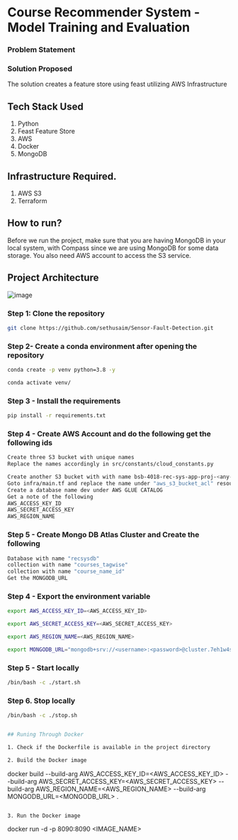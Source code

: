 # Course Recommender System - Model Training and Evaluation

### Problem Statement


### Solution Proposed 
The solution creates a feature store using feast utilizing AWS Infrastructure

## Tech Stack Used
1. Python 
2. Feast Feature Store
3. AWS
4. Docker
5. MongoDB

## Infrastructure Required.

1. AWS S3
2. Terraform


## How to run?
Before we run the project, make sure that you are having MongoDB in your local system, with Compass since we are using MongoDB for some data storage. You also need AWS account to access the S3 service.


## Project Architecture
![image](https://user-images.githubusercontent.com/57321948/193536768-ae704adc-32d9-4c6c-b234-79c152f756c5.png)


### Step 1: Clone the repository
```bash
git clone https://github.com/sethusaim/Sensor-Fault-Detection.git
```

### Step 2- Create a conda environment after opening the repository

```bash
conda create -p venv python=3.8 -y
```

```bash
conda activate venv/
```

### Step 3 - Install the requirements
```bash
pip install -r requirements.txt
```

### Step 4 - Create AWS Account and do the following get the following ids
```bash
Create three S3 bucket with unique names 
Replace the names accordingly in src/constants/cloud_constants.py 

Create another S3 bucket with with name bsb-4018-rec-sys-app-proj-<any-unique-key>
Goto infra/main.tf and replace the name under "aws_s3_bucket_acl" resource
Create a database name dev under AWS GLUE CATALOG
Get a note of the following
AWS_ACCESS_KEY_ID
AWS_SECRET_ACCESS_KEY
AWS_REGION_NAME
```

### Step 5 - Create Mongo DB Atlas Cluster and Create the following 
```bash
Database with name "recsysdb"
collection with name "courses_tagwise"         
collection with name "course_name_id"
Get the MONGODB_URL
```

### Step 4 - Export the environment variable
```bash
export AWS_ACCESS_KEY_ID=<AWS_ACCESS_KEY_ID>

export AWS_SECRET_ACCESS_KEY=<AWS_SECRET_ACCESS_KEY>

export AWS_REGION_NAME=<AWS_REGION_NAME>

export MONGODB_URL="mongodb+srv://<username>:<password>@cluster.7eh1w4s.mongodb.net/?retryWrites=true&w=majority"
```


### Step 5 - Start locally
```bash
/bin/bash -c ./start.sh
```

### Step 6. Stop locally
```bash
/bin/bash -c ./stop.sh


## Runing Through Docker

1. Check if the Dockerfile is available in the project directory

2. Build the Docker image
```
docker build --build-arg AWS_ACCESS_KEY_ID=<AWS_ACCESS_KEY_ID> --build-arg AWS_SECRET_ACCESS_KEY=<AWS_SECRET_ACCESS_KEY> --build-arg AWS_REGION_NAME=<AWS_REGION_NAME> --build-arg MONGODB_URL=<MONGODB_URL> . 

```

3. Run the Docker image
```
docker run -d -p 8090:8090 <IMAGE_NAME>
```

